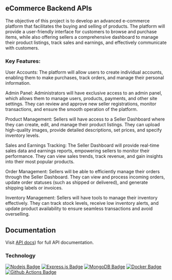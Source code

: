 ## eCommerce Backend APIs

The objective of this project is to develop an advanced e-commerce platform that facilitates the buying and selling of products. The platform will provide a user-friendly interface for customers to browse and purchase items, while also offering sellers a comprehensive dashboard to manage their product listings, track sales and earnings, and effectively communicate with customers.

### Key Features:

User Accounts: The platform will allow users to create individual accounts, enabling them to make purchases, track orders, and manage their personal information.

Admin Panel: Administrators will have exclusive access to an admin panel, which allows them to manage users, products, payments, and other site settings. They can review and approve new seller registrations, monitor transactions, and ensure the smooth operation of the platform.

Product Management: Sellers will have access to a Seller Dashboard where they can create, edit, and manage their product listings. They can upload high-quality images, provide detailed descriptions, set prices, and specify inventory levels.

Sales and Earnings Tracking: The Seller Dashboard will provide real-time sales data and earnings reports, empowering sellers to monitor their performance. They can view sales trends, track revenue, and gain insights into their most popular products.

Order Management: Sellers will be able to efficiently manage their orders through the Seller Dashboard. They can view and process incoming orders, update order statuses (such as shipped or delivered), and generate shipping labels or invoices.

Inventory Management: Sellers will have tools to manage their inventory effectively. They can track stock levels, receive low inventory alerts, and update product availability to ensure seamless transactions and avoid overselling.

## **Documentation**

Visit [API docs](./docs/api-docs.md)) for full API documentation.

### Technology

[![Nodejs Badge](https://img.shields.io/badge/-Nodejs-3C873A?style=for-the-badge&labelColor=black&logo=node.js&logoColor=3C873A)](#) [![Express.js Badge](https://img.shields.io/badge/Express.js-000000?style=for-the-badge&logo=express&logoColor=white)](#) [![MongoDB Badge](https://img.shields.io/badge/MongoDB-4EA94B?style=for-the-badge&logo=mongodb&logoColor=white)](#) [![Docker Badge](https://img.shields.io/badge/Docker-2CA5E0?style=for-the-badge&logo=docker&logoColor=white)](#) [![Github Actions Badge](https://img.shields.io/badge/Github%20Actions-282a2e?style=for-the-badge&logo=githubactions&logoColor=367cfe)](#)
